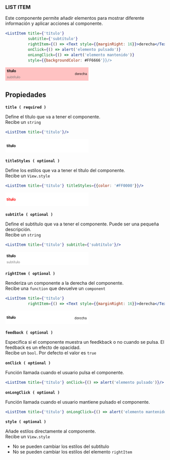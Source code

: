 ### LIST ITEM

Este componente permite añadir elementos para mostrar diferente información y aplicar acciones al componente.

```jsx
<ListItem title={'título'} 
		  subtitle={'subtítulo'}
		  rightItem={() => <Text style={{marginRight: 16}}>derecha</Text>}
		  onClick={() => alert('elemento pulsado')}
		  onLongClick={() => alert('elemento mantenido')}
		  style={{backgroundColor: #FF6666'}}/>
```
![comp_itemList_example](../assets/2_PROTOTYPE/comp_listItem/comp_listItem_example.png)

**Propiedades**
-

**`title ( required )`**

Define el título que va a tener el componente.
<br>
Recibe un `string`
```jsx
<ListItem title={'título'}/>
```
![comp_listItem](../assets/2_PROTOTYPE/comp_listItem/comp_listItem.png)

**`titleStyles ( optional )`**

Define los estilos que va a tener el título del componente.
<br>
Recibe un `View.style`
```jsx
<ListItem title={'título'} titleStyles={{color: '#FF0000'}}/>
```
![comp_listItem_titleStyles](../assets/2_PROTOTYPE/comp_listItem/comp_listItem_titleStyles.png)

<div style="page-break-after: always;"></div>

**`subtitle ( optional )`**

Define el subtítulo que va a tener el componente. Puede ser una pequeña descripción.
<br>
Recibe un `string`
```jsx
<ListItem title={'título'} subtitle={'subtítulo'}/>
```
![comp_listItem_subtitle](../assets/2_PROTOTYPE/comp_listItem/comp_listItem_subtitle.png)

**`rightItem ( optional )`**

Renderiza un componente a la derecha del componente.
<br>
Recibe una `function` que devuelve un `component`
```jsx
<ListItem title={'título'}
		  rightItem={() => <Text style={{marginRight: 16}}>derecha</Text>}/>
```
![comp_listItem_rightItem_](../assets/2_PROTOTYPE/comp_listItem/comp_listItem_rightItem.png)

**`feedback ( optional )`**

Especifica si el componente muestra un feedkback o no cuando se pulsa. El feedback es un efecto de opacidad.
<br>
Recibe un `bool`. Por defecto el valor es `true`

**`onClick ( optional )`**

Función llamada cuando el usuario pulsa el componente.
```jsx
<ListItem title={'título'} onClick={() => alert('elemento pulsado')}/>
```

**`onLongClick ( optional )`**

Función llamada cuando el usuario mantiene pulsado el componente.
```jsx
<ListItem title={'título'} onLongClick={() => alert('elemento mantenido')}/>
```

<div style="page-break-after: always;"></div>

**`style ( optional )`**

Añade estilos directamente al componente.
<br>
Recibe un `View.style`
- No se pueden cambiar los estilos del subtítulo
- No se pueden cambiar los estilos del elemento `rightItem`

<div style="page-break-after: always;"></div>
